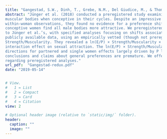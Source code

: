 ```yaml
---
title: "Gangestad, S.W., Dinh, T., Grebe, N.M., Del Giudice, M., & Thompson, M.E. (2019). Psychological cycle shifts redux: Revisiting a preregistered study examining preferences for muscularity. Evolution and Human Behavior."
abstract: "Jünger et al. (2018) conducted a preregistered study examining whether women particularly prefer
muscular bodies when conceptive in their cycles. Despite an impressive number of participants and
within-woman observations, they found no evidence for a preference shift; rather, they claimed,
conceptive women find all male bodies more attractive. We preregistered a separate study very similar
to Jünger et al.’s, with specified analyses focusing on shifts associated with joint additive effects of log-transformed estradiol and progesterone (ln(E/P)). We performed similar analyses on Jünger et al.’s
publicly available data, using an empirically vetted (though not preregistered) measure of
Strength/Muscularity. They revealed a ln(E/P) × Strength/Muscularity × Relationship Status
interaction effect on sexual attraction. The ln(E/P) × Strength/Muscularity interaction ran in opposite
directions for partnered and single women effects largely driven by P levels. Jünger et al.’s null
conclusions and claims about general preferences are premature. We offer several observations
regarding preregistered analyses."
url_pdf:  "Gangestad-redux.pdf"
date: "2019-05-14"


# View.
#   1 = List
#   2 = Compact
#   3 = Card
#   4 = Citation
view: 2

# Optional header image (relative to `static/img/` folder).
header:
  caption: ""
  image: ""
---
```


